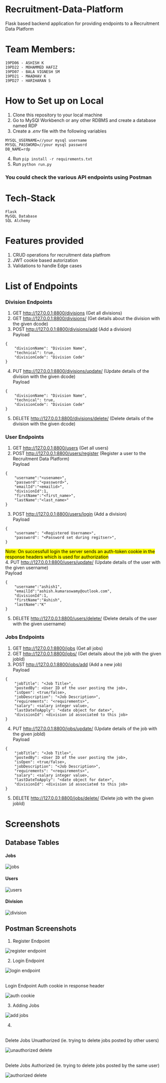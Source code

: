 # Recruitment-Data-Platform
Flask based backend application for providing endpoints to a Recruitment Data Platform

# Team Members:

```
19PD06 - ASHISH K
19PD22 - MOHAMMED HAFIZ
19PD07 - BALA VIGNESH SM
19PD21 - MAADHAV K
19PD27 - HARIHARAN S
```

# How to Set up on Local

1. Clone this repository to your local machine
2. Go to MySQl Workbench or any other RDBMS and create a database named RDP
3. Create a *.env* file with the following variables
```
MYSQL_USERNAME=//your mysql username
MYSQL_PASSWORD=//your mysql password
DB_NAME=rdp
```
4. Run `pip install -r requirements.txt`
5. Run `python run.py`

### You could check the various API endpoints using Postman

# Tech-Stack

```
Flask
MySQL Database
SQL Alchemy
```

# Features provided

1. CRUD operations for recruitment data platfrom
2. JWT cookie based autorization
3. Validations to handle Edge cases

# List of Endpoints 

### Division Endpoints
1. GET http://127.0.0.1:8800/divisions (Get all divisions)
2. GET http://127.0.0.1:8800/divisions/<dcode> (Get details about the division with the given dcode)
3. POST http://127.0.0.1:8800/divisions/add (Add a division) <br/>
Payload
```
{
    "divisionName": "Division Name",
    "technical": true,
    "divisionCode": "Division Code"
}
```
4. PUT http://127.0.0.1:8800/divisions/update/<dcode> (Update details of the division with the given dcode)<br/>
Payload
```
{
    "divisionName": "Division Name",
    "technical": true,
    "divisionCode": "Division Code"
}
```
5. DELETE http://127.0.0.1:8800/divisions/delete/<dcode> (Delete details of the division with the given dcode)


### User Endpoints
1. GET http://127.0.0.1:8800/users (Get all users)
2. POST http://127.0.0.1:8800/users/register (Register a user to the Recruitment Data Platform) <br/>
Payload
```
{
    "username":"<usename>",
    "password":"<password>",
    "emailId":"<emailid>",
    "divisionId":1,
    "firstName":"<first_name>",
    "lastName":"<last_name>"
}
```
3. POST http://127.0.0.1:8800/users/login (Add a division) <br/>
Payload
```
{
    "username": "<Registered Username>",
    "password": "<Password set during regitser>",
}
```
<mark> Note: On successfull login the server sends an auth-token cookie in the response headers which is used for authorization </mark> <br/>
4. PUT http://127.0.0.1:8800/users/update/<username> (Update details of the user with the given username)<br/>
Payload
```
{
    "username":"ashish1",
    "emailId":"ashish.kumaraswamy@outlook.com",
    "divisionId":1,
    "firstName":"Ashish",
    "lastName":"K"
}
```
5. DELETE http://127.0.0.1:8800/users/delete/<username> (Delete details of the user with the given username)


### Jobs Endpoints
1. GET http://127.0.0.1:8800/jobs (Get all jobs)
2. GET http://127.0.0.1:8800/jobs/<jobId> (Get details about the job with the given jobId)
3. POST http://127.0.0.1:8800/jobs/add (Add a new job) <br/>
Payload
```
{
    "jobTitle": "<Job Title>",
    "postedBy": <User ID of the user posting the job>,
    "isOpen": <true/false>,
    "jobDescription": "<Job Description>",
    "requirements": "<requirements>",
    "salary": <salary integer value>,
    "lastDateToApply": "<date object for date>",
    "divisionId": <division id associated to this job>
}
```
4. PUT http://127.0.0.1:8800/jobs/update/<jobId> (Update details of the job with the given jobId)<br/>
Payload
```
{
    "jobTitle": "<Job Title>",
    "postedBy": <User ID of the user posting the job>,
    "isOpen": <true/false>,
    "jobDescription": "<Job Description>",
    "requirements": "<requirements>",
    "salary": <salary integer value>,
    "lastDateToApply": "<date object for date>",
    "divisionId": <division id associated to this job>
}
```
5. DELETE http://127.0.0.1:8800/jobs/delete/<jobId> (Delete job with the given jobId)



# Screenshots

## Database Tables

#### Jobs
![jobs](https://user-images.githubusercontent.com/64360092/217289916-88962e5b-0c89-45bb-b817-85702ec71346.png)

#### Users
![users](https://user-images.githubusercontent.com/64360092/217289998-d884a0cd-9417-4c08-b380-91d83263f753.png)

#### Division
![division](https://user-images.githubusercontent.com/64360092/217290043-00b7a05b-ca15-4467-832b-439a8e2492d7.png)

## Postman Screenshots

1. Register Endpoint

![register endpoint](https://user-images.githubusercontent.com/64360092/217297537-b004faee-f898-4f5d-a774-3ed7a99d6034.png)

2. Login Endpoint

![login endpoint](https://user-images.githubusercontent.com/64360092/217298279-8b7289e0-5ade-42fc-8035-c9a48e9d8a69.png)

<br/> Login Endpoint Auth cookie in response header

![auth cookie](https://user-images.githubusercontent.com/64360092/217298469-c3e13f93-1172-46e6-bef1-d810f474754d.png)

3. Adding Jobs

![add jobs](https://user-images.githubusercontent.com/64360092/217299654-7b4775c4-d0df-426e-83f1-baa8a1ca2698.png)

4.
<br/> Delete Jobs Unuathorized (ie. trying to delete jobs posted by other users)

![unauthorized delete](https://user-images.githubusercontent.com/64360092/217299844-f7ab09c0-4b99-4afb-95be-1b4845985da6.png)

<br/> Delete Jobs Authorized (ie. trying to delete jobs posted by the same user)

![authorized delete](https://user-images.githubusercontent.com/64360092/217299996-4a53bb66-568a-4d99-92db-0d739176b1a5.png)



